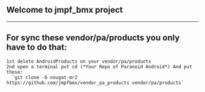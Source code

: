 ## Welcome to jmpf_bmx project
**************************************************************************************
## For sync these vendor/pa/products you only have to do that:
```
1st delete AndroidProducts on your vendor/pa/products
2nd open a terminal put cd (*Your Repo of Paranoid Android*) And put these:
  `git clone -b nougat-mr2 https://github.com/jmpfbmx/vendor_pa_products vendor/pa/products`
```
